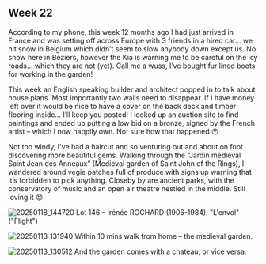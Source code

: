 ## Week 22
According to my phone, this week 12 months ago I had just arrived in France and was setting off across Europe with 3 friends in a hired car… we hit snow in Belgium which didn’t seem to slow anybody down except us. No snow here in Béziers, however the Kia is warning me to be careful on the icy roads... which they are not (yet). Call me a wuss, I’ve bought fur lined boots for working in the garden!

This week an English speaking builder and architect popped in to talk about house plans. Most importantly two walls need to disappear. If I have money left over it would be nice to have a cover on the back deck and timber flooring inside… I’ll keep you posted! I looked up an auction site to find paintings and ended up putting a low bid on a bronze, signed by the French artist – which I now happily own. Not sure how that happened 😯

Not too windy, I've had a haircut and so venturing out and about on foot discovering more beautiful gems. Walking through the “Jardin médiéval Saint Jean des Anneaux” (Medieval garden of Saint John of the Rings), I wandered around vegie patches full of produce with signs up warning that it’s forbidden to pick anything. Closeby by are ancient parks, with the conservatory of music and an open air theatre nestled in the middle. Still loving it 😍

![20250118_144720](https://github.com/user-attachments/assets/e4aca5b4-f114-45a3-b888-b89fa33fcb0d)
Lot 146 – Irénée ROCHARD (1906-1984). "L'envol" ("Flight")

![20250113_131940](https://github.com/user-attachments/assets/fb05aef5-5503-401f-900d-eefe64baaf0c)
Within 10 mins walk from home – the medieval garden.

![20250113_130512](https://github.com/user-attachments/assets/d64db00e-3f37-4686-8f7f-08af97621294)
And the garden comes with a chateau, or vice versa.
